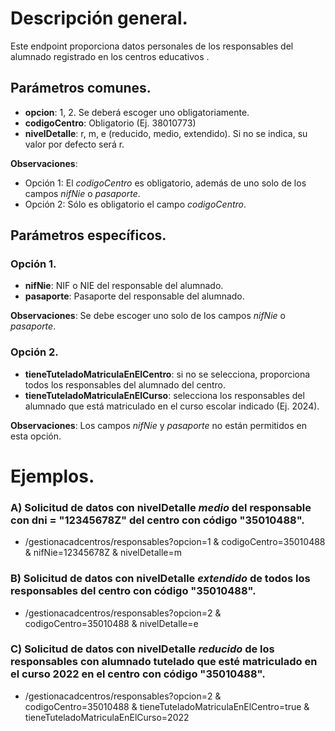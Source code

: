 # Descripción general.

Este endpoint proporciona datos personales de los responsables del alumnado registrado en los centros educativos .

## Parámetros comunes.
* **opcion**: 1, 2. Se deberá escoger uno obligatoriamente.
* **codigoCentro**: Obligatorio (Ej. 38010773)
* **nivelDetalle**: r, m, e (reducido, medio, extendido). Si no se indica, su valor por defecto será r.

**Observaciones**:
* Opción 1: El *codigoCentro* es obligatorio, además de uno solo de los campos *nifNie* o *pasaporte*.
* Opción 2: Sólo es obligatorio el campo *codigoCentro*.

## Parámetros específicos.

### Opción 1.
* **nifNie**: NIF o NIE del responsable del alumnado.
* **pasaporte**: Pasaporte del responsable del alumnado.

**Observaciones**: Se debe escoger uno solo de los campos _nifNie_ o _pasaporte_.

### Opción 2.

* **tieneTuteladoMatriculaEnElCentro**: si no se selecciona, proporciona todos los responsables del alumnado del centro.
* **tieneTuteladoMatriculaEnElCurso**: selecciona los responsables del alumnado que está matriculado en el curso escolar indicado (Ej. 2024).

**Observaciones**: Los campos *nifNie* y *pasaporte* no están permitidos en esta opción.

# Ejemplos.
### A) Solicitud de datos con nivelDetalle *medio* del responsable con dni = "12345678Z" del centro con código "35010488".
* /gestionacadcentros/responsables?opcion=1 & codigoCentro=35010488 & nifNie=12345678Z & nivelDetalle=m
 
### B) Solicitud de datos con nivelDetalle *extendido* de todos  los responsables del centro con código "35010488".
* /gestionacadcentros/responsables?opcion=2 & codigoCentro=35010488 & nivelDetalle=e

### C) Solicitud de datos con nivelDetalle *reducido* de los responsables con alumnado tutelado que esté matriculado en el curso 2022 en el centro con código "35010488". 
* /gestionacadcentros/responsables?opcion=2 & codigoCentro=35010488 & tieneTuteladoMatriculaEnElCentro=true & tieneTuteladoMatriculaEnElCurso=2022

